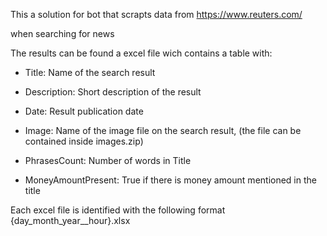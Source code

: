 This a solution for bot that scrapts data from https://www.reuters.com/

when searching for news

  

The results can be found a excel file wich contains a table with:

- Title: Name of the search result

- Description: Short description of the result

- Date: Result publication date

- Image: Name of the image file on the search result, (the file can be contained inside images.zip)

- PhrasesCount: Number of words in Title

- MoneyAmountPresent:  True if there is money amount mentioned in the title

  

Each excel file is identified with the following format {day_month_year__hour}.xlsx

